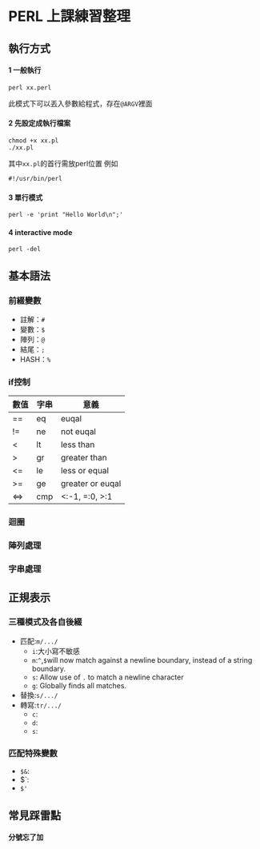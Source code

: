 # PERL 上課練習整理
## 執行方式
#### 1 一般執行
```
perl xx.perl
```
此模式下可以丟入參數給程式，存在`@ARGV`裡面
#### 2 先設定成執行檔案
```
chmod +x xx.pl
./xx.pl
```
其中`xx.pl`的首行需放perl位置
例如
```
#!/usr/bin/perl
```
#### 3 單行模式
```
perl -e 'print "Hello World\n";'
```
#### 4 interactive mode
```
perl -del
```

## 基本語法

### 前綴變數
+ 註解：`#`
+ 變數：`$`
+ 陣列：`@`
+ 結尾：`;`
+ HASH：`%`

### if控制

| 數值 | 字串 | 意義             |
| ---- | ---- | ---------------- |
| ==   | eq   | euqal            |
| !=   | ne   | not euqal        |
| <    | lt   | less than        |
| >    | gr   | greater than     |
| <=   | le   | less or equal    |
| >=   | ge   | greater or euqal |
| <=>  | cmp  | <:-1, =:0, >:1   |

### 迴圈

### 陣列處理
### 字串處理

## 正規表示
### 三種模式及各自後綴
+ 匹配:`m/.../`
    + `i`:大小寫不敏感
    + `m`:`^`,`$`will now match against a newline boundary, instead of a string boundary.
    + `s`: Allow use of `.` to match a newline character
    + `g`: Globally finds all matches.
+ 替換:`s/.../`
+ 轉寫:`tr/.../`
    + `c`:
    + `d`:
    + `s`:

### 匹配特殊變數
+ `$&`:
+ $`:
+ `$'`






## 常見踩雷點

#### 分號忘了加
####

